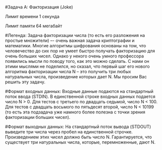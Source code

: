 #Задача A: Факторизация (Joke)

Лимит времени 1 секунда

Лимит памяти 64 мегабайт

#Легенда:
Задача факторизации числа (то есть его разложения на простые множители) –- очень
важная задача криптографии и математики. Многие алгоритмы шифрования основаны на том,
что человечество до сих пор не умеет быстро получать факторизацию для очень больших чисел.
Однако у некого очень умного профессора появились мысли по поводу того, как это
можно сделать. С нами он этими мыслями не поделился, но сказал, что первый шаг его нового
алгоритма факторизации числа N – это получить три любых натуральных числа, произведение
которых дает N. Мы просим Вас решить эту задачу.

#Формат входных данных:
Входные данные подаются на стандартный поток ввода (STDIN).
В единственной строке входных данных подается число N > 0.
Для тестов с третьего по двадцать седьмой, число N < 100.
Для тестов с двадцать восьмого по пятьдесят второй, число N < 10199 (то есть эта
подзадача уже намного более полезна с точки зрения факторизации больших чисел).

#Формат выходных данных:
На стандартный поток вывода (STDOUT) выведите три числа через пробел на
единственной строчке. Произведением этих чисел должно быть число N. Гарантируется, что
существует три натуральных числа, которые, перемноженные, дают N.
